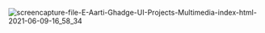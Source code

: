 ![screencapture-file-E-Aarti-Ghadge-UI-Projects-Multimedia-index-html-2021-06-09-16_58_34](https://user-images.githubusercontent.com/84341328/121347138-74d4e300-c944-11eb-9df8-6257ded12564.png)
